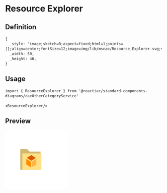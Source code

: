 # Resource Explorer

## Definition

```
{
  _style: 'image;sketch=0;aspect=fixed;html=1;points=[];align=center;fontSize=12;image=img/lib/mscae/Resource_Explorer.svg;strokeColor=none;',
  _width: 50,
  _height: 46,
}
```

## Usage

```
import { ResourceExplorer } from '@reactiac/standard-components-diagrams/caeOtherCategoryService'

<ResourceExplorer/>
```

## Preview

<img src="./resource-explorer.png" width="200"/>
